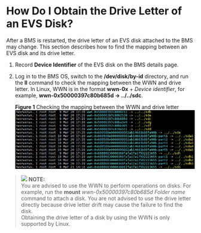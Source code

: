 # How Do I Obtain the Drive Letter of an EVS Disk?<a name="EN-US_TOPIC_0102493013"></a>

After a BMS is restarted, the drive letter of an EVS disk attached to the BMS may change. This section describes how to find the mapping between an EVS disk and its drive letter.

1.  Record  **Device Identifier**  of the EVS disk on the BMS details page.
2.  Log in to the BMS OS, switch to the  **/dev/disk/by-id**  directory, and run the  **ll**  command to check the mapping between the WWN and drive letter. In Linux, WWN is in the format  **wwn-0x**  +  _Device identifier_, for example,  **wwn-0x50000397c80b685d -\> ../../sdc**.

    **Figure  1**  Checking the mapping between the WWN and drive letter<a name="fig148551824519"></a>  
    ![](figures/checking-the-mapping-between-the-wwn-and-drive-letter.png "checking-the-mapping-between-the-wwn-and-drive-letter")


>![](/images/icon-note.gif) **NOTE:**   
>You are advised to use the WWN to perform operations on disks. For example, run the  **mount** _wwn-0x50000397c80b685d Folder name_  command to attach a disk. You are not advised to use the drive letter directly because drive letter drift may cause the failure to find the disk.  
>Obtaining the drive letter of a disk by using the WWN is only supported by Linux.  

